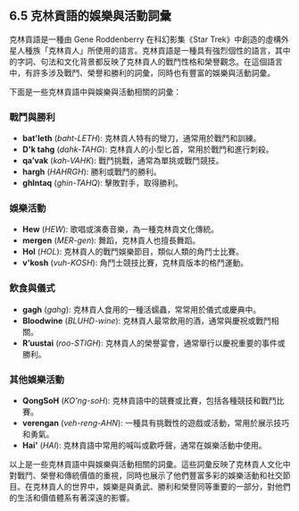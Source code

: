 ## 6.5 克林貢語的娛樂與活動詞彙

克林貢語是一種由 Gene Roddenberry 在科幻影集《Star Trek》中創造的虛構外星人種族「克林貢人」所使用的語言。克林貢語是一種具有強烈個性的語言，其中的字詞、句法和文化背景都反映了克林貢人的戰鬥性格和榮譽觀念。在這個語言中，有許多涉及戰鬥、榮譽和勝利的詞彙，同時也有豐富的娛樂與活動詞彙。

下面是一些克林貢語中與娛樂與活動相關的詞彙：

### 戰鬥與勝利

- **bat'leth** (*baht-LETH*): 克林貢人特有的彎刀，通常用於戰鬥和訓練。
- **D'k tahg** (*dahk-TAHG*): 克林貢人的小型匕首，常用於戰鬥和進行刺殺。
- **qa’vak** (*kah-VAHK*): 戰鬥挑戰，通常為單挑或戰鬥競技。
- **hargh** (*HAHRGH*): 勝利或戰鬥的勝利。
- **ghIntaq** (*ghin-TAHQ*): 擊敗對手，取得勝利。

### 娛樂活動

- **Hew** (*HEW*): 歌唱或演奏音樂，為一種克林貢文化傳統。
- **mergen** (*MER-gen*): 舞蹈，克林貢人也擅長舞蹈。
- **Hol** (*HOL*): 克林貢人的戰鬥娛樂節目，類似人類的角鬥士比賽。
- **v'kosh** (*vuh-KOSH*): 角鬥士競技比賽，克林貢版本的格鬥運動。

### 飲食與儀式

- **gagh** (*gahg*): 克林貢人食用的一種活蠕蟲，常常用於儀式或慶典中。
- **Bloodwine** (*BLUHD-wine*): 克林貢人最常飲用的酒，通常與慶祝或戰鬥相關。
- **R’uustai** (*roo-STIGH*): 克林貢人的榮譽宴會，通常舉行以慶祝重要的事件或勝利。

### 其他娛樂活動

- **QongSoH** (*KO'ng-soH*): 克林貢語中的競賽或比賽，包括各種競技和戰鬥比賽。
- **verengan** (*veh-reng-AHN*): 一種具有挑戰性的遊戲或活動，常用於展示技巧和勇氣。
- **Hai'** (*HAI*): 克林貢語中常用的喊叫或歡呼聲，通常在娛樂活動中使用。

以上是一些克林貢語中與娛樂與活動相關的詞彙。這些詞彙反映了克林貢人文化中對戰鬥、榮譽和傳統價值的重視，同時也展示了他們豐富多彩的娛樂活動和社交節目。在克林貢人的世界中，娛樂是與勇武、勝利和榮譽同等重要的一部分，對他們的生活和價值體系有著深遠的影響。